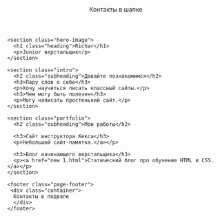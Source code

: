 <html lang="ru">
  <head>
  <link href="https://fonts.googleapis.com/css?family=Montserrat:400,500,700|Old+Standard+TT&display=swap&subset=cyrillic" rel="stylesheet">
    <meta charset="UTF-8">
    <link rel="stylesheet" href="style.css">
    <title>Портфолио Junior верстальщика</title>
  </head>

  <body>
    <header class="page-header">
	 <div class="container">
      Контакты в шапке
	  </div>
    </header>

    <section class="hero-image">
      <h1 class="heading">Richar</h1>
      <p>Junior верстальщик</p>
    </section>

    <section class="intro">
      <h2 class="subheading">Давайте познакомимся</h2>
      <h3>Пару слов о себе</h3>
      <p>Хочу научиться писать классный сайты.</p>
      <h3>Чем могу быть полезен</h3>
      <p>Могу написать простенький сайт.</p>
    </section>

    <section class="portfolio">
      <h2 class="subheading">Мои работы</h2>

      <h3>Сайт инструктора Кекса</h3>
      <p>Небольшой сайт-памятка.</a></p>

      <h3>Блог начинающего верстальщика</h3>
      <p><a href="new 1.html">Статический блог про обучение HTML и CSS.</a></p>
    </section>

    <footer class="page-footer">
	 <div class="container">
      Контакты в подвале
	  </div>
    </footer>
  </body>
</html>
